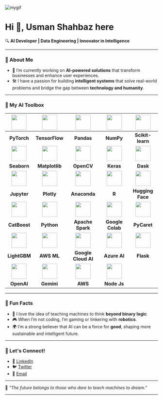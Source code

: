 
![mygif](https://github.com/user-attachments/assets/5b925d1c-9831-4a3e-a674-74d07cf08a8b)



# Hi 👋, Usman Shahbaz here

🔍 **AI Developer | Data Engineering | Innovator in Intelligence**

---

### 🚀 About Me

- 🔭 I’m currently working on **AI-powered solutions** that transform businesses and enhance user experiences.
- 🛠️ I have a passion for building **intelligent systems** that solve real-world problems and bridge the gap between **technology and humanity**.

---

### 🧠 My AI Toolbox

<center>
  
| <img height="50" src="https://www.vectorlogo.zone/logos/pytorch/pytorch-icon.svg"/> | <img height="50" src="https://www.vectorlogo.zone/logos/tensorflow/tensorflow-icon.svg"/> | <img height="50" src="https://pandas.pydata.org/static/img/pandas_white.svg"/> | <img height="50" src="https://upload.wikimedia.org/wikipedia/commons/3/31/NumPy_logo_2020.svg"/> | <img height="50" src="https://upload.wikimedia.org/wikipedia/commons/0/05/Scikit_learn_logo_small.svg"/> |
|:---:|:---:|:---:|:---:|:---:|
| **PyTorch** | **TensorFlow** | **Pandas** | **NumPy** | **Scikit-learn** |
| <img height="50" src="https://seaborn.pydata.org/_images/logo-tall-lightbg.svg"/> | <img height="50" src="https://matplotlib.org/stable/_static/images/logo2.svg"/> | <img height="50" src="https://upload.wikimedia.org/wikipedia/commons/2/2d/OpenCV_logo_and_wordmark.png"/> | <img height="50" src="https://upload.wikimedia.org/wikipedia/commons/a/ae/Keras_logo.svg"/> | <img height="50" src="https://upload.wikimedia.org/wikipedia/commons/4/4f/Dask_logo.svg"/>|
| **Seaborn** | **Matplotlib** | **OpenCV** | **Keras** | **Dask** |
| <img height="50" src="https://upload.wikimedia.org/wikipedia/commons/3/38/Jupyter_logo.svg"/> | <img height="50" src="https://images.plot.ly/logo/new-branding/plotly-logomark.png"/> | <img height="50" src="https://upload.wikimedia.org/wikipedia/en/c/cd/Anaconda_Logo.png"/> | <img height="50" src="https://upload.wikimedia.org/wikipedia/commons/thumb/1/1b/R_logo.svg/1024px-R_logo.svg.png"/> | <img height="50" src="https://huggingface.co/front/assets/huggingface_logo-noborder.svg"/>|
| **Jupyter** | **Plotly** | **Anaconda** | **R** | **Hugging Face** |
| <img height="50" src="https://upload.wikimedia.org/wikipedia/commons/0/05/CatBoost_logo.svg"/> | <img height="50" src="https://upload.wikimedia.org/wikipedia/commons/c/c3/Python-logo-notext.svg"/> | <img height="50" src="https://upload.wikimedia.org/wikipedia/commons/f/f3/Apache_Spark_logo.svg"/> | <img height="50" src="https://upload.wikimedia.org/wikipedia/commons/d/d0/Google_Colaboratory_SVG_Logo.svg"/> | <img height="50" src="https://pycaret.org/wp-content/uploads/2020/08/pycaret-logo-white-transparent.png"/> |
| **CatBoost** | **Python** | **Apache Spark** | **Google Colab** | **PyCaret** |
| <img height="50" src="https://upload.wikimedia.org/wikipedia/commons/0/0e/LightGBM_logo.png"/> | <img height="50" src="https://a0.awsstatic.com/libra-css/images/logos/aws_logo_smile_1200x630.png"/> | <img height="50" src="https://upload.wikimedia.org/wikipedia/commons/thumb/5/51/Google_cloud_logo.svg/512px-Google_cloud_logo.svg.png"/> | <img height="50" src="https://upload.wikimedia.org/wikipedia/commons/f/fd/Microsoft_Azure_Logo.svg"/> | <img height="50" src="https://upload.wikimedia.org/wikipedia/commons/3/3c/Flask_logo.svg"/> |
| **LightGBM** | **AWS ML** | **Google Cloud AI** | **Azure AI** | **Flask** |
| <img height="50" src="https://upload.wikimedia.org/wikipedia/commons/4/4f/OpenAI_Logo.svg"/> | <img height="50" src="https://www.svgrepo.com/show/306675/gemini.svg"/> | <img height="50" src="https://a0.awsstatic.com/libra-css/images/logos/aws_logo_smile_1200x630.png"/> | <img height="50" src="https://upload.wikimedia.org/wikipedia/commons/d/d9/Node.js_logo.svg"/> |
| **OpenAI** | **Gemini** | **AWS** | **Node Js** |

</center>




---

### 🧠 Fun Facts

- 🤖 I love the idea of teaching machines to think **beyond binary logic**.
- 🎮 When I’m not coding, I’m gaming or tinkering with **robotics**.
- 🌍 I’m a strong believer that AI can be a force for **good**, shaping more sustainable and intelligent future.

---

### 🔗 Let's Connect!

- 💼 [LinkedIn](http://www.linkedin.com/in/usman-shahbaz71)
- 🐦 [Twitter](https://twitter.com/your-twitter)
- 📧 [Email](mailto:usmanshahbaz.dev@gmail.com)

--- 

🌱 *"The future belongs to those who dare to teach machines to dream."*

---
